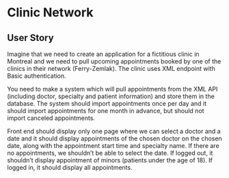 
# Clinic Network

## User Story 

Imagine that we need to create an application for a fictitious clinic in Montreal and we need to pull upcoming appointments booked by one of the clinics in their network (Ferry-Zemlak). The clinic uses XML endpoint with Basic authentication. 

You need to make a system which will pull appointments from the XML API (including doctor, specialty and patient information) and store them in the database. The system should import appointments once per day and it should import appointments for one month in advance, but should not import canceled appointments. 

Front end should display only one page where we can select a doctor and a date and it should display appointments of the chosen doctor on the chosen date, along with the appointment start time and specialty name. If there are no appointments, we shouldn’t be able to select the date. If logged out, it shouldn’t display appointment of minors (patients under the age of 18). If logged in, it should display all appointments.  